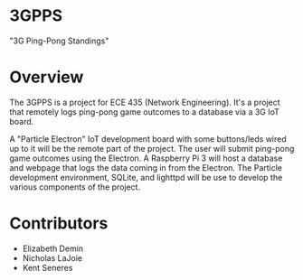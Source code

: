 # 3GPPS
"3G Ping-Pong Standings"

# Overview
The 3GPPS is a project for ECE 435 (Network Engineering). It's a project that remotely logs ping-pong game outcomes to a database via a 3G IoT board.

A "Particle Electron" IoT development board with some buttons/leds wired up to it will be the remote part of the project. The user will submit ping-pong game outcomes using the Electron. A Raspberry Pi 3 will host a database and webpage that logs the data coming in from the Electron. The Particle development environment, SQLite, and lighttpd will be use to develop the various components of the project.

# Contributors
- Elizabeth Demin
- Nicholas LaJoie
- Kent Seneres
